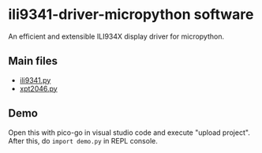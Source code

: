 # ili9341-driver-micropython software

An efficient and extensible ILI934X display driver for micropython.

## Main files

- [ili9341.py](drivers/ili9341.py)
- [xpt2046.py](drivers/xpt2046.py)

## Demo

Open this with pico-go in visual studio code and execute "upload project".
After this, do ```import demo.py``` in REPL console.
